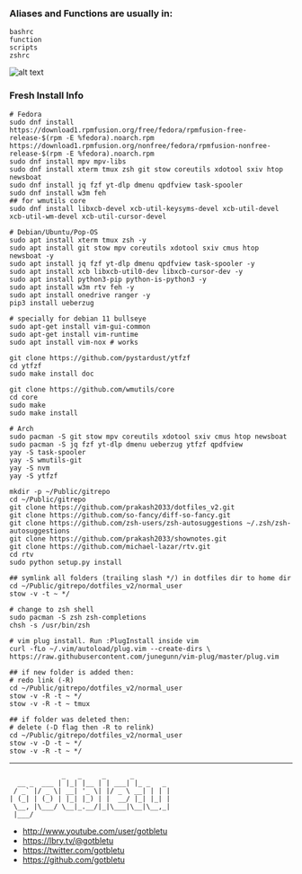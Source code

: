 ### Aliases and Functions are usually in:
    bashrc
    function
    scripts
    zshrc

![alt text](http://i.imgur.com/EcQoF8a.gif)

### Fresh Install Info

    # Fedora
    sudo dnf install https://download1.rpmfusion.org/free/fedora/rpmfusion-free-release-$(rpm -E %fedora).noarch.rpm https://download1.rpmfusion.org/nonfree/fedora/rpmfusion-nonfree-release-$(rpm -E %fedora).noarch.rpm
    sudo dnf install mpv mpv-libs
    sudo dnf install xterm tmux zsh git stow coreutils xdotool sxiv htop newsboat
    sudo dnf install jq fzf yt-dlp dmenu qpdfview task-spooler
    sudo dnf install w3m feh
    ## for wmutils core
    sudo dnf install libxcb-devel xcb-util-keysyms-devel xcb-util-devel xcb-util-wm-devel xcb-util-cursor-devel

    # Debian/Ubuntu/Pop-OS
    sudo apt install xterm tmux zsh -y
    sudo apt install git stow mpv coreutils xdotool sxiv cmus htop newsboat -y
    sudo apt install jq fzf yt-dlp dmenu qpdfview task-spooler -y
    sudo apt install xcb libxcb-util0-dev libxcb-cursor-dev -y
    sudo apt install python3-pip python-is-python3 -y
    sudo apt install w3m rtv feh -y
    sudo apt install onedrive ranger -y
    pip3 install ueberzug
    
    # specially for debian 11 bullseye
    sudo apt-get install vim-gui-common
    sudo apt-get install vim-runtime
    sudo apt install vim-nox # works
    
    git clone https://github.com/pystardust/ytfzf
    cd ytfzf
    sudo make install doc
    
    git clone https://github.com/wmutils/core
    cd core
    sudo make
    sudo make install
    
    # Arch
    sudo pacman -S git stow mpv coreutils xdotool sxiv cmus htop newsboat 
    sudo pacman -S jq fzf yt-dlp dmenu ueberzug ytfzf qpdfview
    yay -S task-spooler
    yay -S wmutils-git
    yay -S nvm
    yay -S ytfzf
    
    mkdir -p ~/Public/gitrepo 
    cd ~/Public/gitrepo
    git clone https://github.com/prakash2033/dotfiles_v2.git
    git clone https://github.com/so-fancy/diff-so-fancy.git
    git clone https://github.com/zsh-users/zsh-autosuggestions ~/.zsh/zsh-autosuggestions
    git clone https://github.com/prakash2033/shownotes.git
    git clone https://github.com/michael-lazar/rtv.git
    cd rtv
    sudo python setup.py install

    ## symlink all folders (trailing slash */) in dotfiles dir to home dir
    cd ~/Public/gitrepo/dotfiles_v2/normal_user
    stow -v -t ~ */

    # change to zsh shell
    sudo pacman -S zsh zsh-completions
    chsh -s /usr/bin/zsh

    # vim plug install. Run :PlugInstall inside vim
    curl -fLo ~/.vim/autoload/plug.vim --create-dirs \
    https://raw.githubusercontent.com/junegunn/vim-plug/master/plug.vim

    ## if new folder is added then:
    # redo link (-R)
    cd ~/Public/gitrepo/dotfiles_v2/normal_user
    stow -v -R -t ~ */
    stow -v -R -t ~ tmux
    
    ## if folder was deleted then:
    # delete (-D flag then -R to relink)
    cd ~/Public/gitrepo/dotfiles_v2/normal_user
    stow -v -D -t ~ */
    stow -v -R -t ~ */

----

                 _   _     _      _
      __ _  ___ | |_| |__ | | ___| |_ _   _
     / _` |/ _ \| __| '_ \| |/ _ \ __| | | |
    | (_| | (_) | |_| |_) | |  __/ |_| |_| |
     \__, |\___/ \__|_.__/|_|\___|\__|\__,_|
     |___/

- http://www.youtube.com/user/gotbletu
- https://lbry.tv/@gotbletu
- https://twitter.com/gotbletu
- https://github.com/gotbletu

